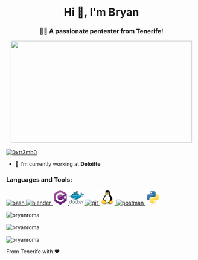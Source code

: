 <h1 align="center">Hi 👋, I'm Bryan</h1>
<h3 align="center">👨‍💻 A passionate pentester from Tenerife!</h3>

<div align="center">
<img src="https://media.giphy.com/media/J8t9H4Z7Wp3fq/giphy.gif" width="480" height="270" frameBorder="0" class="giphy-embed" allowFullScreen>
</div>


<p align="left"> <a href="https://twitter.com/0xtr3mb0" target="blank"><img src="https://img.shields.io/twitter/follow/0xtr3mb0?logo=twitter&style=for-the-badge" alt="0xtr3mb0" /></a> </p>

- 🔭 I’m currently working at **Deloitte**


<h3 align="left">Languages and Tools:</h3>
<p align="left"> <a href="https://www.gnu.org/software/bash/" target="_blank"> <img src="https://www.vectorlogo.zone/logos/gnu_bash/gnu_bash-icon.svg" alt="bash" width="40" height="40"/> </a> <a href="https://www.blender.org/" target="_blank"> <img src="https://download.blender.org/branding/community/blender_community_badge_white.svg" alt="blender" width="40" height="40"/> </a> <a href="https://www.w3schools.com/cs/" target="_blank"> <img src="https://raw.githubusercontent.com/devicons/devicon/master/icons/csharp/csharp-original.svg" alt="csharp" width="40" height="40"/> </a> <a href="https://www.docker.com/" target="_blank"> <img src="https://raw.githubusercontent.com/devicons/devicon/master/icons/docker/docker-original-wordmark.svg" alt="docker" width="40" height="40"/> </a> <a href="https://git-scm.com/" target="_blank"> <img src="https://www.vectorlogo.zone/logos/git-scm/git-scm-icon.svg" alt="git" width="40" height="40"/> </a> <a href="https://www.linux.org/" target="_blank"> <img src="https://raw.githubusercontent.com/devicons/devicon/master/icons/linux/linux-original.svg" alt="linux" width="40" height="40"/> </a> <a href="https://postman.com" target="_blank"> <img src="https://www.vectorlogo.zone/logos/getpostman/getpostman-icon.svg" alt="postman" width="40" height="40"/> </a> <a href="https://www.python.org" target="_blank"> <img src="https://raw.githubusercontent.com/devicons/devicon/master/icons/python/python-original.svg" alt="python" width="40" height="40"/> </a> </p>

<p><img align="center" src="https://github-readme-stats.vercel.app/api/top-langs?username=bryanroma&show_icons=true&theme=dracula&locale=en&layout=compact" alt="bryanroma" /></p>

<p><img align="center" src="https://github-readme-stats.vercel.app/api?username=bryanroma&show_icons=true&theme=dracula&locale=en" alt="bryanroma" /></p>

<p><img align="center" src="https://github-readme-streak-stats.herokuapp.com/?user=bryanroma&theme=dark" alt="bryanroma" /></p>

From Tenerife with ❤️
